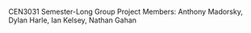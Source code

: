 CEN3031 Semester-Long Group Project
Members: Anthony Madorsky, Dylan Harle, Ian Kelsey, Nathan Gahan
